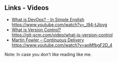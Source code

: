 ## Links - Videos

* [What is DevOps? - In Simple English](https://www.youtube.com/watch?v=_I94-tJlovg)<!-- .element: style="color:inherit" --><br />
https://www.youtube.com/watch?v=_I94-tJlovg <!-- .element: style="font-size:.75em;vertical-align:top;line-height:.5em" -->
* [What is Version Control?](https://git-scm.com/video/what-is-version-control)<!-- .element: style="color:inherit" --><br />
https://git-scm.com/video/what-is-version-control <!-- .element: style="font-size:.75em;vertical-align:top;line-height:.5em" -->
* [Martin Fowler – Continuous Delivery](https://www.youtube.com/watch?v=aoMfbgF2D_4)<!-- .element: style="color:inherit" --><br />
https://www.youtube.com/watch?v=aoMfbgF2D_4 <!-- .element: style="font-size:.75em;vertical-align:top;line-height:.5em" -->

Note:
In case you don't like reading like me.
